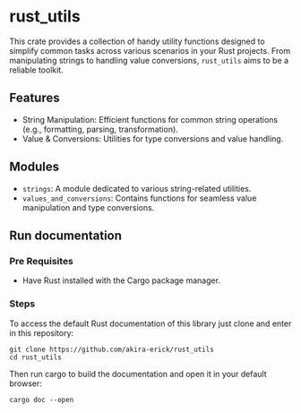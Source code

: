 # rust_utils

This crate provides a collection of handy utility functions designed to simplify common tasks across various scenarios in your Rust projects. From manipulating strings to handling value conversions, ```rust_utils``` aims to be a reliable toolkit.

## Features

- String Manipulation: Efficient functions for common string operations (e.g., formatting, parsing, transformation).
- Value & Conversions: Utilities for type conversions and value handling.

## Modules

- ```strings```: A module dedicated to various string-related utilities.
- ```values_and_conversions```: Contains functions for seamless value manipulation and type conversions.

## Run documentation

### Pre Requisites

- Have Rust installed with the Cargo package manager.

### Steps

To access the default Rust documentation of this library just clone and enter in this repository:

```
git clone https://github.com/akira-erick/rust_utils
cd rust_utils
```

Then run cargo to build the documentation and open it in your default browser:

```
cargo doc --open
```
